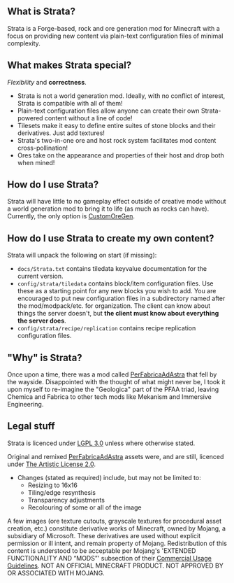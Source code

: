## What is Strata?

Strata is a Forge-based, rock and ore generation mod for Minecraft with a focus on providing new content via plain-text configuration files of minimal complexity.

## What makes Strata special?

_Flexibility_ and **correctness**.

- Strata is not a world generation mod. Ideally, with no conflict of interest, Strata is compatible with all of them!
- Plain-text configuration files allow anyone can create their own Strata-powered content without a line of code!
- Tilesets make it easy to define entire suites of stone blocks and their derivatives. Just add textures!
- Strata's two-in-one ore and host rock system facilitates mod content cross-pollination!
- Ores take on the appearance and properties of their host and drop both when mined!

## How do I use Strata?

Strata will have little to no gameplay effect outside of creative mode without a world generation mod to bring it to life (as much as rocks can have). Currently, the only option is [CustomOreGen](https://github.com/lawremi/CustomOreGen).

## How do I use Strata to create my own content?

Strata will unpack the following on start (if missing):
- `docs/Strata.txt` contains tiledata keyvalue documentation for the current version.
- `config/strata/tiledata` contains block/item configuration files. Use these as a starting point for any new blocks you wish to add. You are encouraged to put new configuration files in a subdirectory named after the mod/modpack/etc. for organization. The client can know about things the server doesn't, but **the client must know about everything the server does**.
- `config/strata/recipe/replication` contains recipe replication configuration files.

## "Why" is Strata?

Once upon a time, there was a mod called [PerFabricaAdAstra](https://github.com/lawremi/PerFabricaAdAstra) that fell by the wayside. Disappointed with the thought of what might never be, I took it upon myself to re-imagine the "Geologica" part of the PFAA triad, leaving Chemica and Fabrica to other tech mods like Mekanism and Immersive Engineering.

## Legal stuff

Strata is licenced under [LGPL 3.0](LICENCE.md) unless where otherwise stated.

Original and remixed [PerFabricaAdAstra](https://github.com/lawremi/PerFabricaAdAstra) assets were, and are still, licenced under [The Artistic License 2.0](artistic-v2.0.md).

- Changes (stated as required) include, but may not be limited to:
    - Resizing to 16x16
    - Tiling/edge resynthesis
    - Transparency adjustments
    - Recolouring of some or all of the image

A few images (ore texture cutouts, grayscale textures for procedural asset creation, etc.) constitute derivative works of Minecraft, owned by Mojang, a subsidiary of Microsoft. These derivatives are used without explicit permission or ill intent, and remain property of Mojang. Redistribution of this content is understood to be acceptable per Mojang's 'EXTENDED FUNCTIONALITY AND “MODS”' subsection of their [Commercial Usage Guidelines](https://account.mojang.com/terms?ref=ft#commercial). NOT AN OFFICIAL MINECRAFT PRODUCT. NOT APPROVED BY OR ASSOCIATED WITH MOJANG.